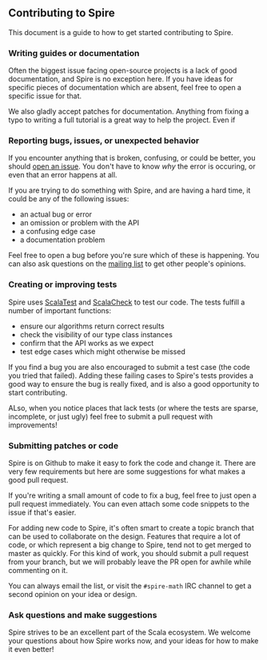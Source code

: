 ## Contributing to Spire

This document is a guide to how to get started contributing to Spire.

### Writing guides or documentation

Often the biggest issue facing open-source projects is a lack of good
documentation, and Spire is no exception here. If you have ideas for
specific pieces of documentation which are absent, feel free to open a
specific issue for that.

We also gladly accept patches for documentation. Anything from fixing
a typo to writing a full tutorial is a great way to help the
project. Even if

### Reporting bugs, issues, or unexpected behavior

If you encounter anything that is broken, confusing, or could be
better, you should
[open an issue](https://github.com/non/spire/issues). You don't have
to know *why* the error is occuring, or even that an error happens at
all.

If you are trying to do something with Spire, and are having a hard
time, it could be any of the following issues:

 * an actual bug or error
 * an omission or problem with the API
 * a confusing edge case
 * a documentation problem

Feel free to open a bug before you're sure which of these is
happening.  You can also ask questions on the
[mailing list](http://groups.google.com/group/spire-math/) to get
other people's opinions.

### Creating or improving tests

Spire uses [ScalaTest](www.scalatest.org) and
[ScalaCheck](http://scalacheck.org/) to test our code. The tests
fulfill a number of important functions:

 * ensure our algorithms return correct results
 * check the visibility of our type class instances
 * confirm that the API works as we expect
 * test edge cases which might otherwise be missed

If you find a bug you are also encouraged to submit a test case (the
code you tried that failed). Adding these failing cases to Spire's
tests provides a good way to ensure the bug is really fixed, and is
also a good opportunity to start contributing.

ALso, when you notice places that lack tests (or where the tests are
sparse, incomplete, or just ugly) feel free to submit a pull request
with improvements!

### Submitting patches or code

Spire is on Github to make it easy to fork the code and change it.
There are very few requirements but here are some suggestions for what
makes a good pull request.

If you're writing a small amount of code to fix a bug, feel free to
just open a pull request immediately. You can even attach some code
snippets to the issue if that's easier.

For adding new code to Spire, it's often smart to create a topic
branch that can be used to collaborate on the design. Features that
require a lot of code, or which represent a big change to Spire, tend
not to get merged to master as quickly. For this kind of work, you
should submit a pull request from your branch, but we will probably
leave the PR open for awhile while commenting on it.

You can always email the list, or visit the `#spire-math` IRC channel
to get a second opinion on your idea or design.

### Ask questions and make suggestions

Spire strives to be an excellent part of the Scala ecosystem. We
welcome your questions about how Spire works now, and your ideas for
how to make it even better!
